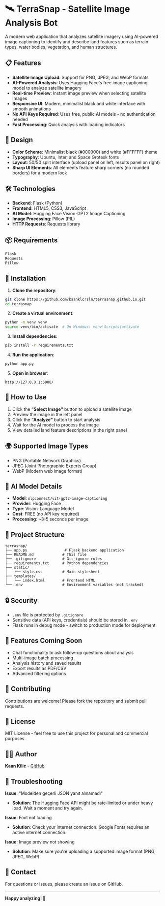 # 🛰️ TerraSnap - Satellite Image Analysis Bot

A modern web application that analyzes satellite imagery using AI-powered image captioning to identify and describe land features such as terrain types, water bodies, vegetation, and human structures.

## 📋 Features

- **Satellite Image Upload**: Support for PNG, JPEG, and WebP formats
- **AI-Powered Analysis**: Uses Hugging Face's free image captioning model to analyze satellite imagery
- **Real-time Preview**: Instant image preview when selecting satellite images
- **Responsive UI**: Modern, minimalist black and white interface with smooth animations
- **No API Keys Required**: Uses free, public AI models - no authentication needed
- **Fast Processing**: Quick analysis with loading indicators

## 🎨 Design

- **Color Scheme**: Minimalist black (#000000) and white (#FFFFFF) theme
- **Typography**: Ubuntu, Inter, and Space Grotesk fonts
- **Layout**: 50/50 split interface (upload panel on left, results panel on right)
- **Sharp UI Elements**: All elements feature sharp corners (no rounded borders) for a modern look

## 🛠️ Technologies

- **Backend**: Flask (Python)
- **Frontend**: HTML5, CSS3, JavaScript
- **AI Model**: Hugging Face Vision-GPT2 Image Captioning
- **Image Processing**: Pillow (PIL)
- **HTTP Requests**: Requests library

## 📦 Requirements

```bash
Flask
Requests
Pillow
```

## 🚀 Installation

1. **Clone the repository**:
```bash
git clone https://github.com/kaanklcrsln/terrasnap.github.io.git
cd terrasnap
```

2. **Create a virtual environment**:
```bash
python -m venv venv
source venv/bin/activate  # On Windows: venv\Scripts\activate
```

3. **Install dependencies**:
```bash
pip install -r requirements.txt
```

4. **Run the application**:
```bash
python app.py
```

5. **Open in browser**:
```
http://127.0.0.1:5000/
```

## 📝 How to Use

1. Click the **"Select Image"** button to upload a satellite image
2. Preview the image in the left panel
3. Click the **"Analyze"** button to start analysis
4. Wait for the AI model to process the image
5. View detailed land feature descriptions in the right panel

## 🌍 Supported Image Types

- PNG (Portable Network Graphics)
- JPEG (Joint Photographic Experts Group)
- WebP (Modern web image format)

## 🧠 AI Model Details

- **Model**: `nlpconnect/vit-gpt2-image-captioning`
- **Provider**: Hugging Face
- **Type**: Vision-Language Model
- **Cost**: FREE (no API key required)
- **Processing**: ~3-5 seconds per image

## 📂 Project Structure

```
terrasnap/
├── app.py                 # Flask backend application
├── README.md             # This file
├── .gitignore            # Git ignore rules
├── requirements.txt      # Python dependencies
├── static/
│   └── style.css         # Main stylesheet
├── templates/
│   └── index.html        # Frontend HTML
└── .env                  # Environment variables (not tracked)
```

## 🔒 Security

- `.env` file is protected by `.gitignore`
- Sensitive data (API keys, credentials) should be stored in `.env`
- Flask runs in debug mode - switch to production mode for deployment

## 🌟 Features Coming Soon

- Chat functionality to ask follow-up questions about analysis
- Multi-image batch processing
- Analysis history and saved results
- Export results as PDF/CSV
- Advanced filtering options

## 🤝 Contributing

Contributions are welcome! Please fork the repository and submit pull requests.

## 📄 License

MIT License - feel free to use this project for personal and commercial purposes.

## 👨‍💻 Author

**Kaan Kilic** - [GitHub](https://github.com/kaanklcrsln)

## 🐛 Troubleshooting

**Issue**: "Modelden geçerli JSON yanıt alınamadı"
- **Solution**: The Hugging Face API might be rate-limited or under heavy load. Wait a moment and try again.

**Issue**: Font not loading
- **Solution**: Check your internet connection. Google Fonts requires an active internet connection.

**Issue**: Image preview not showing
- **Solution**: Make sure you're uploading a supported image format (PNG, JPEG, WebP).

## 📧 Contact

For questions or issues, please create an issue on GitHub.

---

**Happy analyzing! 🚀**
